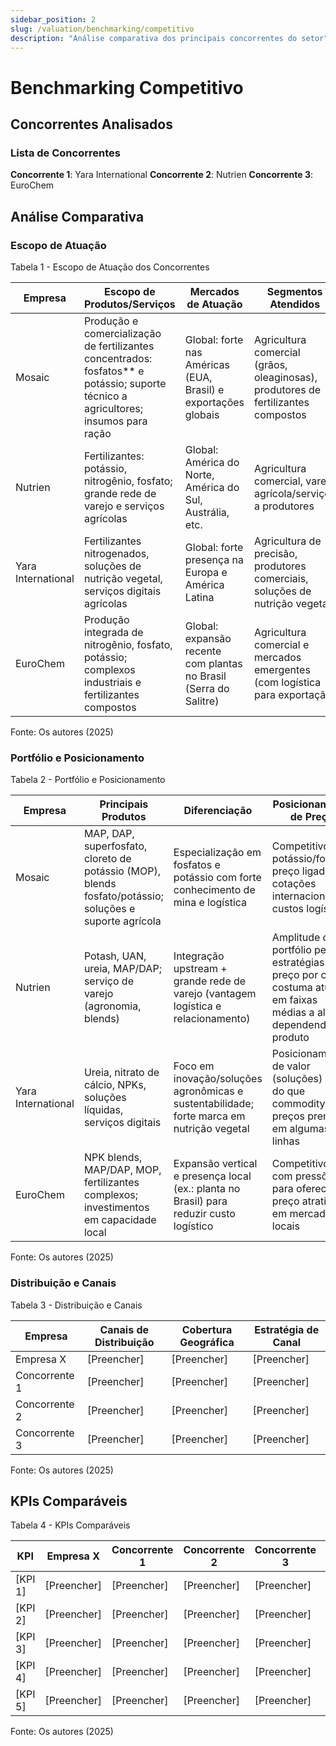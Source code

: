 ```yaml
---
sidebar_position: 2
slug: /valuation/benchmarking/competitivo
description: "Análise comparativa dos principais concorrentes do setor"
---
```


# Benchmarking Competitivo

## Concorrentes Analisados

### Lista de Concorrentes

**Concorrente 1**: Yara International
**Concorrente 2**: Nutrien
**Concorrente 3**: EuroChem

## Análise Comparativa

### Escopo de Atuação

<p style={{textAlign: 'center'}}>Tabela 1 - Escopo de Atuação dos Concorrentes</p>

| Empresa | Escopo de Produtos/Serviços | Mercados de Atuação | Segmentos Atendidos |
|---------|----------------------------|---------------------|---------------------|
| Mosaic | Produção e comercialização de fertilizantes concentrados: fosfatos** e potássio; suporte técnico a agricultores; insumos para ração | Global: forte nas Américas (EUA, Brasil) e exportações globais | Agricultura comercial (grãos, oleaginosas), produtores de fertilizantes compostos |
| Nutrien | Fertilizantes: potássio, nitrogênio, fosfato; grande rede de varejo e serviços agrícolas | Global: América do Norte, América do Sul, Austrália, etc. | Agricultura comercial, varejo agrícola/serviços a produtores |
| Yara International | Fertilizantes nitrogenados, soluções de nutrição vegetal, serviços digitais agrícolas | Global: forte presença na Europa e América Latina | Agricultura de precisão, produtores comerciais, soluções de nutrição vegetal |
| EuroChem | Produção integrada de nitrogênio, fosfato, potássio; complexos industriais e fertilizantes compostos | Global: expansão recente com plantas no Brasil (Serra do Salitre) | Agricultura comercial e mercados emergentes (com logística para exportação) |


<p style={{textAlign: 'center'}}>Fonte: Os autores (2025)</p>

### Portfólio e Posicionamento

<p style={{textAlign: 'center'}}>Tabela 2 - Portfólio e Posicionamento</p>

| Empresa | Principais Produtos | Diferenciação | Posicionamento de Preço |
|---------|-------------------|---------------|-------------------------|
| Mosaic | MAP, DAP, superfosfato, cloreto de potássio (MOP), blends fosfato/potássio; soluções e suporte agrícola | Especialização em fosfatos e potássio com forte conhecimento de mina e logística | Competitivo no potássio/fosfato; preço ligado a cotações internacionais e custos logísticos |
| Nutrien | Potash, UAN, ureia, MAP/DAP; serviço de varejo (agronomia, blends) | Integração upstream + grande rede de varejo (vantagem logística e relacionamento) | Amplitude de portfólio permite estratégias de preço por canal; costuma atuar em faixas médias a altas dependendo do produto |
| Yara International | Ureia, nitrato de cálcio, NPKs, soluções líquidas, serviços digitais | Foco em inovação/soluções agronômicas e sustentabilidade; forte marca em nutrição vegetal | Posicionamento de valor (soluções) mais do que commodity, com preços premium em algumas linhas |
| EuroChem | NPK blends, MAP/DAP, MOP, fertilizantes complexos; investimentos em capacidade local | Expansão vertical e presença local (ex.: planta no Brasil) para reduzir custo logístico | Competitivo, com pressões para oferecer preço atrativo em mercados locais |

<p style={{textAlign: 'center'}}>Fonte: Os autores (2025)</p>

### Distribuição e Canais

<p style={{textAlign: 'center'}}>Tabela 3 - Distribuição e Canais</p>

| Empresa | Canais de Distribuição | Cobertura Geográfica | Estratégia de Canal |
|---------|----------------------|----------------------|-------------------|
| Empresa X | [Preencher] | [Preencher] | [Preencher] |
| Concorrente 1 | [Preencher] | [Preencher] | [Preencher] |
| Concorrente 2 | [Preencher] | [Preencher] | [Preencher] |
| Concorrente 3 | [Preencher] | [Preencher] | [Preencher] |

<p style={{textAlign: 'center'}}>Fonte: Os autores (2025)</p>

## KPIs Comparáveis

<p style={{textAlign: 'center'}}>Tabela 4 - KPIs Comparáveis</p>

| KPI | Empresa X | Concorrente 1 | Concorrente 2 | Concorrente 3 | Observações |
|-----|-----------|---------------|---------------|---------------|-------------|
| [KPI 1] | [Preencher] | [Preencher] | [Preencher] | [Preencher] | [Preencher] |
| [KPI 2] | [Preencher] | [Preencher] | [Preencher] | [Preencher] | [Preencher] |
| [KPI 3] | [Preencher] | [Preencher] | [Preencher] | [Preencher] | [Preencher] |
| [KPI 4] | [Preencher] | [Preencher] | [Preencher] | [Preencher] | [Preencher] |
| [KPI 5] | [Preencher] | [Preencher] | [Preencher] | [Preencher] | [Preencher] |

<p style={{textAlign: 'center'}}>Fonte: Os autores (2025)</p>
